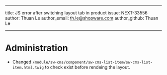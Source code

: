 ---
title: JS error after switching layout tab in product
issue: NEXT-33556
author: Thuan Le
author_email: th.le@shopware.com
author_github: Thuan Le
___
# Administration
* Changed `/module/sw-cms/component/sw-cms-list-item/sw-cms-list-item.html.twig` to check exist before rendeing the layout.
